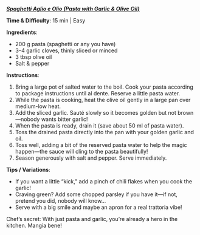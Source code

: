 <b><i><u>Spaghetti Aglio e Olio (Pasta with Garlic & Olive Oil)</u></i></b>
<!-- FINAL_IMAGE -->

<b>Time & Difficulty</b>: 15 min | Easy

<b>Ingredients</b>:
- 200 g pasta (spaghetti or any you have)
- 3–4 garlic cloves, thinly sliced or minced
- 3 tbsp olive oil
- Salt & pepper

<b>Instructions</b>:
1. Bring a large pot of salted water to the boil. Cook your pasta according to package instructions until al dente. Reserve a little pasta water.
2. While the pasta is cooking, heat the olive oil gently in a large pan over medium-low heat.
3. Add the sliced garlic. Sauté slowly so it becomes golden but not brown—nobody wants bitter garlic!
4. When the pasta is ready, drain it (save about 50 ml of pasta water).
5. Toss the drained pasta directly into the pan with your golden garlic and oil.
6. Toss well, adding a bit of the reserved pasta water to help the magic happen—the sauce will cling to the pasta beautifully!
7. Season generously with salt and pepper. Serve immediately.  

<b>Tips / Variations</b>:
- If you want a little “kick," add a pinch of chili flakes when you cook the garlic!
- Craving green? Add some chopped parsley if you have it—if not, pretend you did, nobody will know…
- Serve with a big smile and maybe an apron for a real trattoria vibe!  

Chef’s secret: With just pasta and garlic, you’re already a hero in the kitchen. Mangia bene!